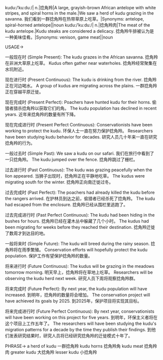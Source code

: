 kudu:/ˈkuːduː/| n.|捻角羚|A large, grayish-brown African antelope with white stripes, and spiral horns in the male.|We saw a herd of kudu grazing in the savanna. 我们看到一群捻角羚在热带草原上吃草。|Synonyms: antelope, spiral-horned antelope||noun
kudu:/ˈkuːduː/| n.|捻角羚肉|The meat of the kudu antelope.|Kudu steaks are considered a delicacy. 捻角羚牛排被认为是一种美味佳肴。|Synonyms: venison, game meat||noun


USAGE->

一般现在时 (Simple Present):
The kudu grazes in the African savanna. 捻角羚在非洲大草原上吃草。
Kudus often gather near waterholes. 捻角羚经常聚集在水坑附近。

现在进行时 (Present Continuous):
The kudu is drinking from the river.  捻角羚正在河边喝水。
A group of kudus are migrating across the plains. 一群捻角羚正在穿越平原迁徙。

现在完成时 (Present Perfect):
Poachers have hunted kudu for their horns. 偷猎者猎杀捻角羚以获取它们的角。
The kudu population has declined in recent years. 近年来捻角羚的数量有所下降。

现在完成进行时 (Present Perfect Continuous):
Conservationists have been working to protect the kudu.  环保人士一直在努力保护捻角羚。
Researchers have been studying kudu behavior for decades.  研究人员几十年来一直在研究捻角羚的行为。

一般过去时 (Simple Past):
We saw a kudu on our safari. 我们在旅行中看到了一只捻角羚。
The kudu jumped over the fence. 捻角羚跳过了栅栏。

过去进行时 (Past Continuous):
The kudu was grazing peacefully when the lion appeared. 当狮子出现时，捻角羚正在平静地吃草。
The kudus were migrating south for the winter. 捻角羚正向南迁徙过冬。

过去完成时 (Past Perfect):
The poachers had already killed the kudu before the rangers arrived. 在护林员到达之前，偷猎者已经杀死了捻角羚。
The kudu had escaped from the enclosure. 捻角羚已经从围栏里逃跑了。

过去完成进行时 (Past Perfect Continuous):
The kudu had been hiding in the bushes for hours. 捻角羚已经在灌木丛中躲藏了几个小时。
The kudus had been migrating for weeks before they reached their destination. 捻角羚迁徙了数周才到达目的地。

一般将来时 (Simple Future):
The kudu will breed during the rainy season. 捻角羚将在雨季繁殖。
Conservation efforts will hopefully protect the kudu population. 保护工作有望保护捻角羚的数量。

将来进行时 (Future Continuous):
The kudus will be grazing in the meadows tomorrow morning. 明天早上，捻角羚将在草地上吃草。
Researchers will be observing the kudu herd next week.  研究人员下周将观察捻角羚群。

将来完成时 (Future Perfect):
By next year, the kudu population will have increased. 到明年，捻角羚的数量将会增加。
The conservation project will have achieved its goals by 2025.  到2025年，保护项目将实现其目标。

将来完成进行时 (Future Perfect Continuous):
By next year, conservationists will have been working on this project for five years. 到明年，环保主义者将在这个项目上工作五年了。
The researchers will have been studying the kudu's migration patterns for a decade by the time they publish their findings.  到他们发表研究结果时，研究人员将已经研究捻角羚的迁徙模式十年了。


PHRASE->
a herd of kudu 一群捻角羚
kudu horns 捻角羚角
kudu meat 捻角羚肉
greater kudu 大捻角羚
lesser kudu 小捻角羚
